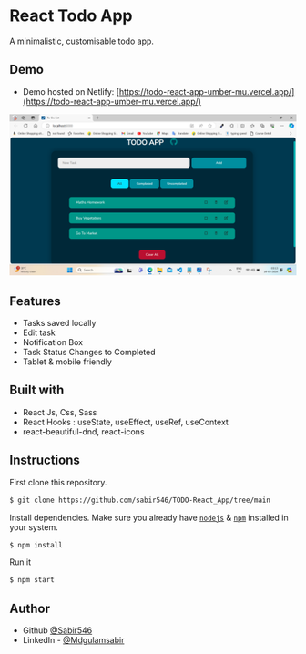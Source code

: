
# React Todo App

A minimalistic, customisable todo app.

## Demo

- Demo hosted on Netlify: [https://todo-react-app-umber-mu.vercel.app/](https://todo-react-app-umber-mu.vercel.app/)

![screnShort](https://github.com/sabir546/TODO-React_App/blob/main/src/TODOAPP.png)


## Features

- Tasks saved locally
- Edit task
- Notification Box
- Task Status Changes to Completed
- Tablet & mobile friendly

## Built with

- React Js, Css, Sass
- React Hooks : useState, useEffect, useRef, useContext
- react-beautiful-dnd, react-icons





## Instructions

First clone this repository.
```bash
$ git clone https://github.com/sabir546/TODO-React_App/tree/main
```

Install dependencies. Make sure you already have [`nodejs`](https://nodejs.org/en/) & [`npm`](https://www.npmjs.com/) installed in your system.
```bash
$ npm install 
```

Run it
```bash
$ npm start 
```

## Author
- Github [@Sabir546](https://github.com/sabir546)
- LinkedIn - [@Mdgulamsabir](https://www.linkedin.com/in/md-gulam-sabir-85766524b?utm_source=share&utm_campaign=share_via&utm_content=profile&utm_medium=android_app)
